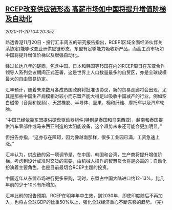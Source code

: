 <!--1605846193000-->
[RCEP改变供应链形态 高薪市场如中国将提升增值阶梯及自动化](https://cn.reuters.com/article/rcep-impact-supply-chain-1120-fri-idCNKBS2800CO)
------

<div><i>2020-11-20T04:20:35Z</i></div><p>路透香港11月20日 - 投行汇丰周五的研究报告指出，RCEP(区域全面经济伙伴关系协定)能够改变亚洲供应链形态，东盟有足够能力吸收新产品，而高工资市场如中国将提升增值阶梯以及增强自动化。</p><p>经过长达八年的磋商，包含中国、日本和韩国等15国在内的RCEP周日在东亚合作领导人系列会议期间正式签署，这是世界上人口数量最多的自贸区，亦是全球规模最大的自由贸易协定。</p><p>汇丰预计，随着未来数月各成员国政府将批准该协议，新的贸易走廊将会出现，尤其是那些中国生产规模相对较小而东盟产能大得足以吸收中国减产的行业，例如空白磁带（音频和视频）、天然橡胶、半导体、坚果、棉和纤维、摩托车以及汽车轮胎。</p><p>“中国已经依靠东盟提供硬盘驱动器组件(特别是泰国和马来西亚)，越南和泰国提供汽车零部件或马来西亚制造的太阳能设备，这个趋势未来还可能会更加明显。”</p><p>但报告亦指，“这亦存在障碍，因为像越南那样，很多工业园已满，工资急速上涨。”</p><p>汇丰认为，供应链的另一项调节是，在中国、韩国和台湾，生产商将提升增值阶梯。考虑到设计或准时交货的需要，由机械人操作的智慧货仓将是必需的；自动化扮演着主要角色，也是目前最切合RCEP主题的投资。</p><p>中国近年从东盟市场进行更多采购，现时，东盟占中国大陆进口约12-13%，比几年前的少于10%有所增加。</p><p>汇丰此前的报告预期，RCEP在明年年中生效，到2030年，即使印度随后不再加入，也将占全球GDP的比重50%以上，强化全球经济重心不断东移的趋势。（完）</p>
